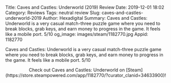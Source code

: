 Title: Caves and Castles: Underworld (2019) Review
Date: 2019-12-01 18:02
Category: Reviews
Tags: neutral review
Slug: caves-and-castles-underworld-2019
Author: Hexadigital
Summary: Caves and Castles: Underworld is a very casual match-three puzzle game where you need to break blocks, grab keys, and earn money to progress in the game. It feels like a mobile port. 5/10
og_image: images/steam/1182770.jpg
Appid: 1182770

Caves and Castles: Underworld is a very casual match-three puzzle game where you need to break blocks, grab keys, and earn money to progress in the game. It feels like a mobile port. 5/10

<center>Check out Caves and Castles: Underworld on [Steam](https://store.steampowered.com/app/1182770/?curator_clanid=34633900)!</center>
